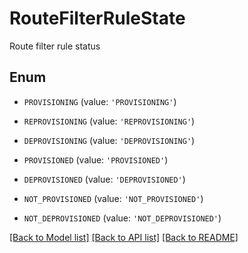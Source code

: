 # RouteFilterRuleState

Route filter rule status

## Enum

* `PROVISIONING` (value: `'PROVISIONING'`)

* `REPROVISIONING` (value: `'REPROVISIONING'`)

* `DEPROVISIONING` (value: `'DEPROVISIONING'`)

* `PROVISIONED` (value: `'PROVISIONED'`)

* `DEPROVISIONED` (value: `'DEPROVISIONED'`)

* `NOT_PROVISIONED` (value: `'NOT_PROVISIONED'`)

* `NOT_DEPROVISIONED` (value: `'NOT_DEPROVISIONED'`)

[[Back to Model list]](../README.md#documentation-for-models) [[Back to API list]](../README.md#documentation-for-api-endpoints) [[Back to README]](../README.md)


